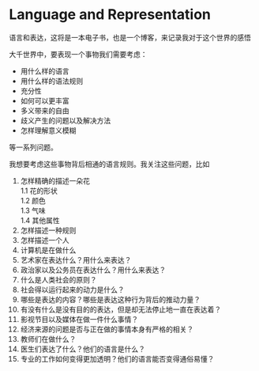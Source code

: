 Language and Representation
===

语言和表达，这将是一本电子书，也是一个博客，来记录我对于这个世界的感悟

大千世界中，要表现一个事物我们需要考虑：
* 用什么样的语言
* 用什么样的语法规则
* 充分性
* 如何可以更丰富
* 多义带来的自由
* 歧义产生的问题以及解决方法
* 怎样理解意义模糊

等一系列问题。

我想要考虑这些事物背后相通的语言规则。我关注这些问题，比如

1. 怎样精确的描述一朵花  
  1.1 花的形状  
  1.2 颜色  
  1.3 气味  
  1.4 其他属性  
2. 怎样描述一种规则
3. 怎样描述一个人
4. 计算机是在做什么
5. 艺术家在表达什么？用什么来表达？
6. 政治家以及公务员在表达什么？用什么来表达？
7. 什么是人类社会的原则？
8. 社会得以运行起来的动力是什么？
9. 哪些是表达的内容？哪些是表达这种行为背后的推动力量？
10. 有没有什么是没有目的的表达，但是却无法停止地一直在表达着？
11. 影视节目以及媒体在做一件什么事情？
12. 经济来源的问题是否与正在做的事情本身有严格的相关？
13. 教师们在做什么？
14. 医生们表达了什么？他们的语言是什么？
15. 专业的工作如何变得更加透明？他们的语言能否变得通俗易懂？




